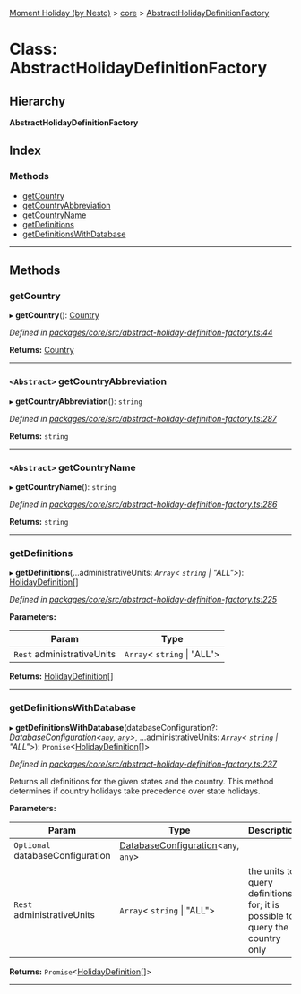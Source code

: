 [Moment Holiday (by Nesto)](../README.md) > [core](../modules/core.md) > [AbstractHolidayDefinitionFactory](../classes/core.abstractholidaydefinitionfactory.md)

# Class: AbstractHolidayDefinitionFactory

## Hierarchy

**AbstractHolidayDefinitionFactory**

## Index

### Methods

* [getCountry](core.abstractholidaydefinitionfactory.md#getcountry)
* [getCountryAbbreviation](core.abstractholidaydefinitionfactory.md#getcountryabbreviation)
* [getCountryName](core.abstractholidaydefinitionfactory.md#getcountryname)
* [getDefinitions](core.abstractholidaydefinitionfactory.md#getdefinitions)
* [getDefinitionsWithDatabase](core.abstractholidaydefinitionfactory.md#getdefinitionswithdatabase)

---

## Methods

<a id="getcountry"></a>

###  getCountry

▸ **getCountry**(): [Country](core.country.md)

*Defined in [packages/core/src/abstract-holiday-definition-factory.ts:44](https://github.com/nesto-software/moment-holiday/blob/72ce1a6/packages/core/src/abstract-holiday-definition-factory.ts#L44)*

**Returns:** [Country](core.country.md)

___
<a id="getcountryabbreviation"></a>

### `<Abstract>` getCountryAbbreviation

▸ **getCountryAbbreviation**(): `string`

*Defined in [packages/core/src/abstract-holiday-definition-factory.ts:287](https://github.com/nesto-software/moment-holiday/blob/72ce1a6/packages/core/src/abstract-holiday-definition-factory.ts#L287)*

**Returns:** `string`

___
<a id="getcountryname"></a>

### `<Abstract>` getCountryName

▸ **getCountryName**(): `string`

*Defined in [packages/core/src/abstract-holiday-definition-factory.ts:286](https://github.com/nesto-software/moment-holiday/blob/72ce1a6/packages/core/src/abstract-holiday-definition-factory.ts#L286)*

**Returns:** `string`

___
<a id="getdefinitions"></a>

###  getDefinitions

▸ **getDefinitions**(...administrativeUnits: *`Array`< `string` &#124; "ALL">*): [HolidayDefinition](core.holidaydefinition.md)[]

*Defined in [packages/core/src/abstract-holiday-definition-factory.ts:225](https://github.com/nesto-software/moment-holiday/blob/72ce1a6/packages/core/src/abstract-holiday-definition-factory.ts#L225)*

**Parameters:**

| Param | Type |
| ------ | ------ |
| `Rest` administrativeUnits | `Array`< `string` &#124; "ALL"> |

**Returns:** [HolidayDefinition](core.holidaydefinition.md)[]

___
<a id="getdefinitionswithdatabase"></a>

###  getDefinitionsWithDatabase

▸ **getDefinitionsWithDatabase**(databaseConfiguration?: *[DatabaseConfiguration](core.databaseconfiguration.md)<`any`, `any`>*, ...administrativeUnits: *`Array`< `string` &#124; "ALL">*): `Promise`<[HolidayDefinition](core.holidaydefinition.md)[]>

*Defined in [packages/core/src/abstract-holiday-definition-factory.ts:237](https://github.com/nesto-software/moment-holiday/blob/72ce1a6/packages/core/src/abstract-holiday-definition-factory.ts#L237)*

Returns all definitions for the given states and the country. This method determines if country holidays take precedence over state holidays.

**Parameters:**

| Param | Type | Description |
| ------ | ------ | ------ |
| `Optional` databaseConfiguration | [DatabaseConfiguration](core.databaseconfiguration.md)<`any`, `any`> |
| `Rest` administrativeUnits | `Array`< `string` &#124; "ALL"> |  the units to query definitions for; it is possible to query the country only |

**Returns:** `Promise`<[HolidayDefinition](core.holidaydefinition.md)[]>

___

